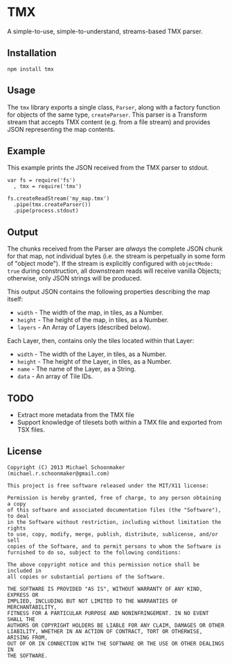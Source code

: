 # TMX

A simple-to-use, simple-to-understand, streams-based TMX parser.

## Installation

    npm install tmx

## Usage

The `tmx` library exports a single class, `Parser`, along with a factory function for objects of the same type,
`createParser`. This parser is a Transform stream that accepts TMX content (e.g. from a file stream) and provides JSON
representing the map contents.

## Example

This example prints the JSON received from the TMX parser to stdout.

    var fs = require('fs')
      , tmx = require('tmx')

    fs.createReadStream('my_map.tmx')
      .pipe(tmx.createParser())
      .pipe(process.stdout)

## Output

The chunks received from the Parser are _always_ the complete JSON chunk for that map, not individual bytes (i.e. the
stream is perpetually in some form of "object mode"). If the stream is explicitly configured with `objectMode: true`
during construction, all downstream reads will receive vanilla Objects; otherwise, only JSON strings will be produced.

This output JSON contains the following properties describing the map itself:

 * `width` - The width of the map, in tiles, as a Number.
 * `height` - The height of the map, in tiles, as a Number.
 * `layers` - An Array of Layers (described below).

Each Layer, then, contains only the tiles located within that Layer:

 * `width` - The width of the Layer, in tiles, as a Number.
 * `height` - The height of the Layer, in tiles, as a Number.
 * `name` - The name of the Layer, as a String.
 * `data` - An array of Tile IDs.

## TODO

 * Extract more metadata from the TMX file
 * Support knowledge of tilesets both within a TMX file and exported from TSX files.

## License

    Copyright (C) 2013 Michael Schoonmaker (michael.r.schoonmaker@gmail.com)

    This project is free software released under the MIT/X11 license:

    Permission is hereby granted, free of charge, to any person obtaining a copy
    of this software and associated documentation files (the "Software"), to deal
    in the Software without restriction, including without limitation the rights
    to use, copy, modify, merge, publish, distribute, sublicense, and/or sell
    copies of the Software, and to permit persons to whom the Software is
    furnished to do so, subject to the following conditions:

    The above copyright notice and this permission notice shall be included in
    all copies or substantial portions of the Software.

    THE SOFTWARE IS PROVIDED "AS IS", WITHOUT WARRANTY OF ANY KIND, EXPRESS OR
    IMPLIED, INCLUDING BUT NOT LIMITED TO THE WARRANTIES OF MERCHANTABILITY,
    FITNESS FOR A PARTICULAR PURPOSE AND NONINFRINGEMENT. IN NO EVENT SHALL THE
    AUTHORS OR COPYRIGHT HOLDERS BE LIABLE FOR ANY CLAIM, DAMAGES OR OTHER
    LIABILITY, WHETHER IN AN ACTION OF CONTRACT, TORT OR OTHERWISE, ARISING FROM,
    OUT OF OR IN CONNECTION WITH THE SOFTWARE OR THE USE OR OTHER DEALINGS IN
    THE SOFTWARE.
